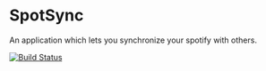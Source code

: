 # SpotSync
An application which lets you synchronize your spotify with others.

[![Build Status](https://dev.azure.com/iwillridgley/iwillridgley/_apis/build/status/hibroseph.SpotSync?branchName=master)](https://dev.azure.com/iwillridgley/iwillridgley/_build/latest?definitionId=5&branchName=master)
